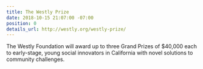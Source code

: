 ```yaml
---
title: The Westly Prize
date: 2018-10-15 21:07:00 -07:00
position: 0
details_url: http://westly.org/westly-prize/
---
```


The Westly Foundation will award up to three Grand Prizes of $40,000 each to early-stage, young social innovators in California with novel solutions to community challenges.